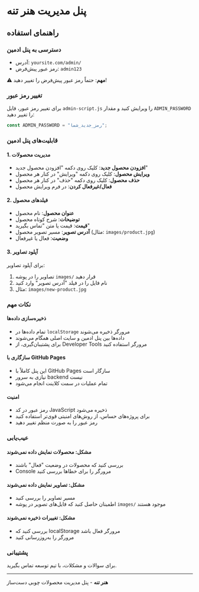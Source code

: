 # پنل مدیریت هنر تنه

## راهنمای استفاده

### دسترسی به پنل ادمین
- آدرس: `yoursite.com/admin/`
- رمز عبور پیش‌فرض: `admin123`

⚠️ **مهم**: حتماً رمز عبور پیش‌فرض را تغییر دهید!

### تغییر رمز عبور
برای تغییر رمز عبور، فایل `admin-script.js` را ویرایش کنید و مقدار `ADMIN_PASSWORD` را تغییر دهید:

```javascript
const ADMIN_PASSWORD = "رمز_جدید_شما";
```

### قابلیت‌های پنل ادمین

#### 1. مدیریت محصولات
- **افزودن محصول جدید**: کلیک روی دکمه "افزودن محصول جدید"
- **ویرایش محصول**: کلیک روی دکمه "ویرایش" در کنار هر محصول
- **حذف محصول**: کلیک روی دکمه "حذف" در کنار هر محصول
- **فعال/غیرفعال کردن**: در فرم ویرایش محصول

#### 2. فیلدهای محصول
- **عنوان محصول**: نام محصول
- **توضیحات**: شرح کوتاه محصول
- **قیمت**: قیمت یا متن "تماس بگیرید"
- **آدرس تصویر**: مسیر تصویر محصول (مثال: `images/product.jpg`)
- **وضعیت**: فعال یا غیرفعال

#### 3. آپلود تصاویر
برای آپلود تصاویر:
1. تصاویر را در پوشه `images/` قرار دهید
2. نام فایل را در فیلد "آدرس تصویر" وارد کنید
3. مثال: `images/new-product.jpg`

### نکات مهم

#### ذخیره‌سازی داده‌ها
- تمام داده‌ها در `localStorage` مرورگر ذخیره می‌شوند
- داده‌ها بین پنل ادمین و سایت اصلی همگام می‌شوند
- برای پشتیبان‌گیری، از Developer Tools مرورگر استفاده کنید

#### سازگاری با GitHub Pages
- این پنل کاملاً با GitHub Pages سازگار است
- نیازی به سرور backend نیست
- تمام عملیات در سمت کلاینت انجام می‌شود

#### امنیت
- رمز عبور در کد JavaScript ذخیره می‌شود
- برای پروژه‌های حساس، از روش‌های امنیتی قوی‌تر استفاده کنید
- رمز عبور را به صورت منظم تغییر دهید

### عیب‌یابی

#### مشکل: محصولات نمایش داده نمی‌شوند
- بررسی کنید که محصولات در وضعیت "فعال" باشند
- Console مرورگر را برای خطاها بررسی کنید

#### مشکل: تصاویر نمایش داده نمی‌شوند
- مسیر تصاویر را بررسی کنید
- اطمینان حاصل کنید که فایل‌های تصویر در پوشه `images/` موجود هستند

#### مشکل: تغییرات ذخیره نمی‌شوند
- بررسی کنید که localStorage مرورگر فعال باشد
- مرورگر را به‌روزرسانی کنید

### پشتیبانی
برای سوالات و مشکلات، با تیم توسعه تماس بگیرید.

---
**هنر تنه** - پنل مدیریت محصولات چوبی دست‌ساز
